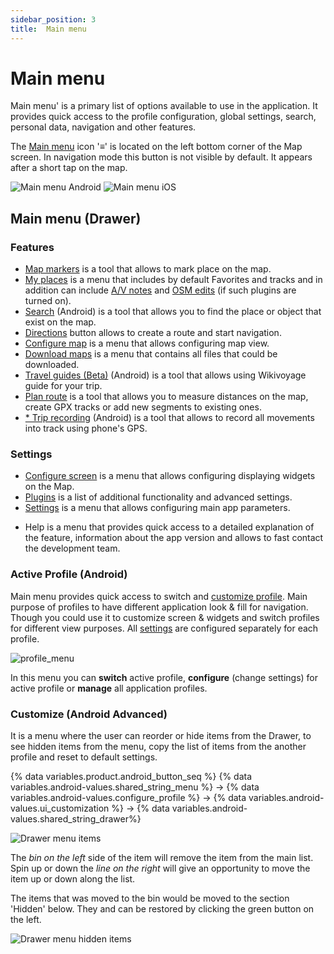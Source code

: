 ```yaml
---
sidebar_position: 3
title:  Main menu
---
```


# Main menu
Main menu' is a primary list of options available to use in the application. It provides quick access to the profile configuration, global settings, search, personal data, navigation and other features.

The [Main menu](/osmand/widgets/map-buttons#main-menu) icon '&#8801;' is located on the left bottom corner of the Map screen. In navigation mode this button is not visible by default. It appears after a short tap on the map. 

![Main menu Android](/img/menu/main_menu_android.png) 
![Main menu iOS](/img/menu/main_menu_ios.png)

## Main menu (Drawer)

### Features
* [Map markers](/osmand/personal/markers) is a tool that allows to mark place on the map.
* [My places](//osmand/personal/myplaces) is a menu that includes by default Favorites and tracks and in addition can include [A/V notes](/osmand/plugins/audio-video-notes) and [OSM edits](/osmand/plugins/osm-editing) (if such plugins are turned on). 
* [Search](/osmand/search) (Android) is a tool that allows you to find the place or object that exist on the map.
* [Directions](/osmand/widgets/map-buttons#directions) button allows to create a route and start navigation.
* [Configure map](/osmand/map/configure-map-menu) is a menu that allows configuring map view.
* [Download maps](/osmand/start-with/download-maps) is a menu that contains all files that could be downloaded.
* [Travel guides (Beta)](/osmand/plan-route/travel-guides) (Android) is a tool that allows using Wikivoyage guide for your trip.
* [Plan route](/osmand/plan-route/create-route) is a tool that allows you to measure distances on the map, create GPX tracks or add new segments to existing ones.
* [* Trip recording](/osmand/plugins/trip-recording) (Android) is a tool that allows to record all movements into track using phone's GPS. 

### Settings
* [Configure screen](/osmand/widgets/configure-screen) is a menu that allows configuring displaying widgets on the Map.
* [Plugins](/osmand/plugins) is a list of additional functionality and advanced settings.
* [Settings](/osmand/personal/global-settings) is a menu that allows configuring main app parameters.
- Help is a menu that provides quick access to a detailed explanation of the feature,  information about the app version and allows to fast contact the development team.

### Active Profile (Android)

Main menu provides quick access to switch and [customize profile](/osmand/personal/profiles). Main purpose of profiles to have different application look & fill for navigation. Though you could use it to customize screen & widgets and switch profiles for different view purposes. All [settings](/osmand/personal/profiles) are configured separately for each profile.

![profile_menu](/img/menu/profile_menu.png)

In this menu you can **switch** active profile, **configure** (change settings) for active profile or **manage** all application profiles.


### Customize (Android Advanced)

It is a menu where the user can reorder or hide items from the Drawer, to see hidden items from the menu, copy the list of items from the another profile and reset to default settings.

{% data variables.product.android_button_seq %} {% data variables.android-values.shared_string_menu %} → {% data variables.android-values.configure_profile %} → {% data variables.android-values.ui_customization %} → {% data variables.android-values.shared_string_drawer%}

![Drawer menu items ](/img/settings/drawer_menu_correct.png)

The *bin on the left* side of the item will remove the item from the main list.
Spin up or down the *line on the right* will give an opportunity to move the item up or down along the list.

The items that was moved to the bin would be moved to the section 'Hidden' below. They and can be restored by clicking the green button on the left.

![Drawer menu hidden items ](/img/settings/drawer_menu_hidden_items.png)

